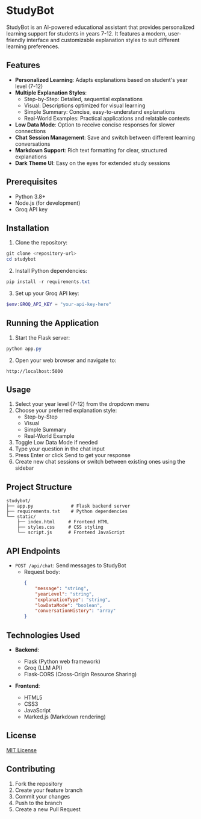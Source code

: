 # StudyBot

StudyBot is an AI-powered educational assistant that provides personalized learning support for students in years 7-12. It features a modern, user-friendly interface and customizable explanation styles to suit different learning preferences.

## Features

-   **Personalized Learning**: Adapts explanations based on student's year level (7-12)
-   **Multiple Explanation Styles**:
    -   Step-by-Step: Detailed, sequential explanations
    -   Visual: Descriptions optimized for visual learning
    -   Simple Summary: Concise, easy-to-understand explanations
    -   Real-World Examples: Practical applications and relatable contexts
-   **Low Data Mode**: Option to receive concise responses for slower connections
-   **Chat Session Management**: Save and switch between different learning conversations
-   **Markdown Support**: Rich text formatting for clear, structured explanations
-   **Dark Theme UI**: Easy on the eyes for extended study sessions

## Prerequisites

-   Python 3.8+
-   Node.js (for development)
-   Groq API key

## Installation

1. Clone the repository:

```powershell
git clone <repository-url>
cd studybot
```

2. Install Python dependencies:

```powershell
pip install -r requirements.txt
```

3. Set up your Groq API key:

```powershell
$env:GROQ_API_KEY = "your-api-key-here"
```

## Running the Application

1. Start the Flask server:

```powershell
python app.py
```

2. Open your web browser and navigate to:

```
http://localhost:5000
```

## Usage

1. Select your year level (7-12) from the dropdown menu
2. Choose your preferred explanation style:
    - Step-by-Step
    - Visual
    - Simple Summary
    - Real-World Example
3. Toggle Low Data Mode if needed
4. Type your question in the chat input
5. Press Enter or click Send to get your response
6. Create new chat sessions or switch between existing ones using the sidebar

## Project Structure

```
studybot/
├── app.py              # Flask backend server
├── requirements.txt    # Python dependencies
└── static/
    ├── index.html     # Frontend HTML
    ├── styles.css     # CSS styling
    └── script.js      # Frontend JavaScript
```

## API Endpoints

-   `POST /api/chat`: Send messages to StudyBot
    -   Request body:
        ```json
        {
            "message": "string",
            "yearLevel": "string",
            "explanationType": "string",
            "lowDataMode": "boolean",
            "conversationHistory": "array"
        }
        ```

## Technologies Used

-   **Backend**:

    -   Flask (Python web framework)
    -   Groq (LLM API)
    -   Flask-CORS (Cross-Origin Resource Sharing)

-   **Frontend**:
    -   HTML5
    -   CSS3
    -   JavaScript
    -   Marked.js (Markdown rendering)

## License

[MIT License](https://opensource.org/license/mit)

## Contributing

1. Fork the repository
2. Create your feature branch
3. Commit your changes
4. Push to the branch
5. Create a new Pull Request
